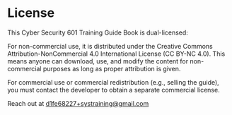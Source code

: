 <link rel="stylesheet" href="styles.css">

# License

This Cyber Security 601 Training Guide Book is dual-licensed:

For non-commercial use, it is distributed under the Creative Commons Attribution-NonCommercial 4.0 International License (CC BY-NC 4.0). This means anyone can download, use, and modify the content for non-commercial purposes as long as proper attribution is given.

For commercial use or commercial redistribution (e.g., selling the guide), you must contact the developer to obtain a separate commercial license.

Reach out at d1fe68227+systraining@gmail.com